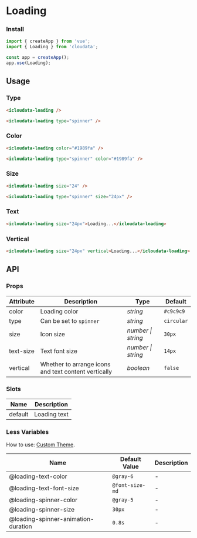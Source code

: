 # Loading

### Install

```js
import { createApp } from 'vue';
import { Loading } from 'cloudata';

const app = createApp();
app.use(Loading);
```

## Usage

### Type

```html
<icloudata-loading />

<icloudata-loading type="spinner" />
```

### Color

```html
<icloudata-loading color="#1989fa" />

<icloudata-loading type="spinner" color="#1989fa" />
```

### Size

```html
<icloudata-loading size="24" />

<icloudata-loading type="spinner" size="24px" />
```

### Text

```html
<icloudata-loading size="24px">Loading...</icloudata-loading>
```

### Vertical

```html
<icloudata-loading size="24px" vertical>Loading...</icloudata-loading>
```

## API

### Props

| Attribute | Description | Type | Default |
| --- | --- | --- | --- |
| color | Loading color | _string_ | `#c9c9c9` |
| type | Can be set to `spinner` | _string_ | `circular` |
| size | Icon size | _number \| string_ | `30px` |
| text-size | Text font size | _number \| string_ | `14px` |
| vertical | Whether to arrange icons and text content vertically | _boolean_ | `false` |

### Slots

| Name    | Description  |
| ------- | ------------ |
| default | Loading text |

### Less Variables

How to use: [Custom Theme](#/en-US/theme).

| Name                                | Default Value   | Description |
| ----------------------------------- | --------------- | ----------- |
| @loading-text-color                 | `@gray-6`       | -           |
| @loading-text-font-size             | `@font-size-md` | -           |
| @loading-spinner-color              | `@gray-5`       | -           |
| @loading-spinner-size               | `30px`          | -           |
| @loading-spinner-animation-duration | `0.8s`          | -           |
